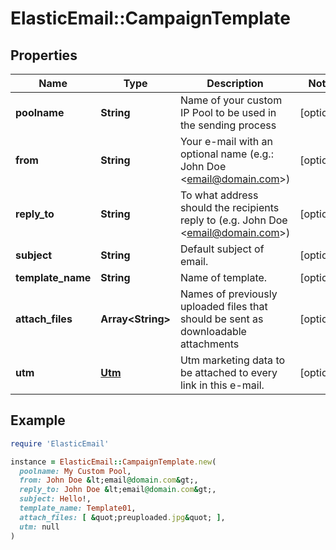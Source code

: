 # ElasticEmail::CampaignTemplate

## Properties

| Name | Type | Description | Notes |
| ---- | ---- | ----------- | ----- |
| **poolname** | **String** | Name of your custom IP Pool to be used in the sending process | [optional] |
| **from** | **String** | Your e-mail with an optional name (e.g.: John Doe &lt;email@domain.com&gt;) | [optional] |
| **reply_to** | **String** | To what address should the recipients reply to (e.g. John Doe &lt;email@domain.com&gt;) | [optional] |
| **subject** | **String** | Default subject of email. | [optional] |
| **template_name** | **String** | Name of template. | [optional] |
| **attach_files** | **Array&lt;String&gt;** | Names of previously uploaded files that should be sent as downloadable attachments | [optional] |
| **utm** | [**Utm**](Utm.md) | Utm marketing data to be attached to every link in this e-mail. | [optional] |

## Example

```ruby
require 'ElasticEmail'

instance = ElasticEmail::CampaignTemplate.new(
  poolname: My Custom Pool,
  from: John Doe &lt;email@domain.com&gt;,
  reply_to: John Doe &lt;email@domain.com&gt;,
  subject: Hello!,
  template_name: Template01,
  attach_files: [ &quot;preuploaded.jpg&quot; ],
  utm: null
)
```

